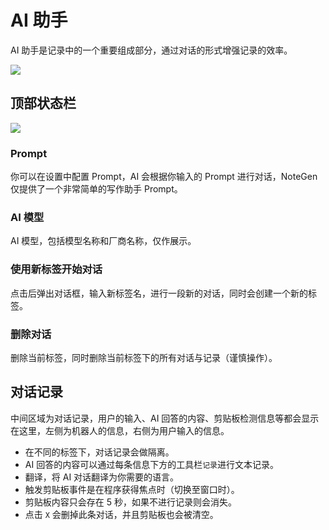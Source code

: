 # AI 助手

AI 助手是记录中的一个重要组成部分，通过对话的形式增强记录的效率。

![](https://s2.loli.net/2025/05/23/8uylNX1SAe5ZnRf.png)

## 顶部状态栏

![](https://s2.loli.net/2025/05/23/JgivxNfDZpOKwMP.png)

<h3><Drama />Prompt</h3>

你可以在设置中配置 Prompt，AI 会根据你输入的 Prompt 进行对话，NoteGen 仅提供了一个非常简单的写作助手 Prompt。

<h3><BotMessageSquare />AI 模型</h3>

AI 模型，包括模型名称和厂商名称，仅作展示。

<h3><MessageSquarePlus />使用新标签开始对话</h3>

点击后弹出对话框，输入新标签名，进行一段新的对话，同时会创建一个新的标签。

<h3><Trash2 />删除对话</h3>

删除当前标签，同时删除当前标签下的所有对话与记录（谨慎操作）。

## 对话记录

中间区域为对话记录，用户的输入、AI 回答的内容、剪贴板检测信息等都会显示在这里，左侧为机器人的信息，右侧为用户输入的信息。

- 在不同的标签下，对话记录会做隔离。
- AI 回答的内容可以通过每条信息下方的工具栏`记录`进行文本记录。
- 翻译，将 AI 对话翻译为你需要的语言。
- 触发剪贴板事件是在程序获得焦点时（切换至窗口时）。
- 剪贴板内容只会存在 5 秒，如果不进行记录则会消失。
- 点击 `X` 会删掉此条对话，并且剪贴板也会被清空。

<script setup>
import { Drama, BotMessageSquare, MessageSquarePlus, Trash2 } from 'lucide-vue-next'
</script>

<style scoped>
h3 {
  display: flex;
  align-items: center;
  gap: 8px;
}
</style>